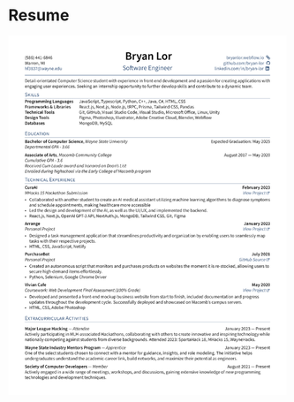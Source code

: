 # Resume
<a href="Bryan_Lor_Resume_2023_v2.pdf" type="application/pdf" class="image fit"><img src="images/resumepreview.jpg" alt=""></a>

